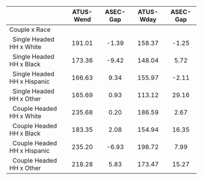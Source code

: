 
|                      |    ATUS-Wend |     ASEC-Gap |    ATUS-Wday |     ASEC-Gap |
| -------------------- | :----------: | :----------: | :----------: | :----------: |
| Couple x Race        |              |              |              |              |
| &nbsp;&nbsp;Single Headed HH x White |       191.01 |        -1.39 |       158.37 |        -1.25 |
| &nbsp;&nbsp;Single Headed HH x Black |       173.36 |        -9.42 |       148.04 |         5.72 |
| &nbsp;&nbsp;Single Headed HH x Hispanic |       166.63 |         9.34 |       155.97 |        -2.11 |
| &nbsp;&nbsp;Single Headed HH x Other |       165.69 |         0.93 |       113.12 |        29.16 |
| &nbsp;&nbsp;Couple Headed HH x White |       235.68 |         0.20 |       186.59 |         2.67 |
| &nbsp;&nbsp;Couple Headed HH x Black |       183.35 |         2.08 |       154.94 |        16.35 |
| &nbsp;&nbsp;Couple Headed HH x Hispanic |       235.20 |        -6.93 |       198.72 |         7.99 |
| &nbsp;&nbsp;Couple Headed HH x Other |       218.28 |         5.83 |       173.47 |        15.27 |

